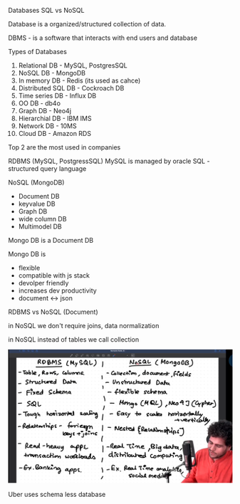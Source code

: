Databases SQL vs NoSQL

Database is a organized/structured collection of data.

DBMS - is a software that interacts with end users and database

Types of Databases
1. Relational DB - MySQL, PostgresSQL
2. NoSQL DB - MongoDB
3. In memory DB - Redis (its used as cahce)
4. Distributed SQL DB - Cockroach DB
5. Time series DB - Influx DB
6. OO DB - db4o
7. Graph DB - Neo4j
8. Hierarchial DB - IBM IMS
9. Network DB - 10MS
10. Cloud DB - Amazon RDS

Top 2 are the most used in companies  

RDBMS (MySQL, PostgressSQL)
MySQL is managed by oracle
SQL - structured query language

NoSQL (MongoDB)
* Document DB
* keyvalue DB
* Graph DB
* wide column DB
* Multimodel DB

Mongo DB is a Document DB

Mongo DB is 
- flexible
- compatible with js stack
- devolper friendly
- increases dev productivity
- document <-> json

RDBMS vs NoSQL (Document)

in NoSQL we don't require joins, data normalization

in NoSQL instead of tables we call collection

![alt text](image.png)

Uber uses schema less database 
